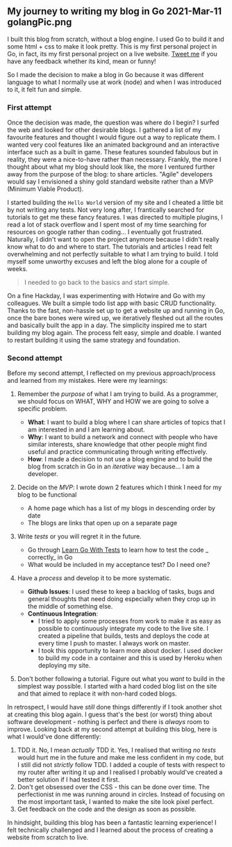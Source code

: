 My journey to writing my blog in Go 
2021-Mar-11
golangPic.png
-----

I built this blog from scratch, without a blog engine. I used Go to build it and some html + css to make it look pretty.
This is my first personal project in Go, in fact, its my first personal project on a live
website. [Tweet me](https://twitter.com/DattaniRiya) if you have any feedback whether its kind, mean or funny!

So I made the decision to make a blog in Go because it was different language to what I normally use at work (node) and
when I was introduced to it, it felt fun and simple.

### First attempt

Once the decision was made, the question was where do I begin? I surfed the web and looked for other desirable blogs. I
gathered a list of my favourite features and thought I would figure out a way to replicate them. I wanted very cool
features like an animated background and an interactive interface such as a built in game. These features sounded
fabulous but in reality, they were a nice-to-have rather than necessary. Frankly, the more I thought about what my blog
should look like, the more I ventured further away from the purpose of the blog: to share articles. "Agile" developers
would say I envisioned a shiny gold standard website rather than a MVP (Minimum Viable Product).

I started building the `Hello World` version of my site and I cheated a little bit by not writing any tests. Not very
long after, I frantically searched for tutorials to get me these fancy features. I was directed to multiple plugins, I
read a lot of stack overflow and I spent most of my time searching for resources on google rather than coding... I
eventually got frustrated. Naturally, I didn't want to open the project anymore because I didn't really know what to do
and where to start. The tutorials and articles I read felt overwhelming and not perfectly suitable to what I am trying
to build. I told myself some unworthy excuses and left the blog alone for a couple of weeks.

> I needed to go back to the basics and start simple.

On a fine Hackday, I was experimenting with Hotwire and Go with my colleagues. We built a simple todo list app with
basic CRUD functionality. Thanks to the fast, non-hassle set up to get a website up and running in Go, once the bare
bones were wired up, we iteratively fleshed out all the routes and basically built the app in a day. The simplicity
inspired me to start building my blog again. The process felt easy, simple and doable. I wanted to restart building it
using the same strategy and foundation.

### Second attempt

Before my second attempt, I reflected on my previous approach/process and learned from my mistakes. Here were my
learnings:

1. Remember the _purpose_ of what I am trying to build. As a programmer, we should focus on WHAT, WHY and HOW we are
   going to solve a specific problem.
    - **What**: I want to build a blog where I can share articles of topics that I am interested in and I am learning
      about.
    - **Why**: I want to build a network and connect with people who have similar interests, share knowledge that other
      people might find useful and practice communicating through writing effectively.
    - **How**: I made a decision to not use a blog engine and to build the blog from scratch in Go in an _iterative_ way
      because... I am a developer.

2. Decide on the _MVP_: I wrote down 2 features which I think I need for my blog to be functional
    - A home page which has a list of my blogs in descending order by date
    - The blogs are links that open up on a separate page

3. Write _tests_ or you will regret it in the future.
    - Go through [Learn Go With Tests](https://github.com/quii/learn-go-with-tests) to learn how to test the code _
      correctly_ in Go
    - What would be included in my acceptance test? Do I need one?

4. Have a _process_ and develop it to be more systematic.
    - **Github Issues**:  I used these to keep a backlog of tasks, bugs and general thoughts that need doing especially
      when they crop up in the middle of something else.
    - **Continuous Integration**:
        - I tried to apply some processes from work to make it as easy as possible to continuously integrate my code to
          the live site. I created a pipeline that builds, tests and deploys the code at every time I push to master. I
          always work on master.
        - I took this opportunity to learn more about docker. I used docker to build my code in a container and this is
          used by Heroku when deploying my site.

5. Don't bother following a tutorial. Figure out what you _want_ to build in the simplest way possible. I started with a
   hard coded blog list on the site and that aimed to replace it with non-hard coded blogs.

In retrospect, I would have _still_ done things differently if I took another shot at creating this blog again. I guess
that's the best (or worst) thing about software development - nothing is perfect and there is _always_ room to improve.
Looking back at my second attempt at building this blog, here is what I would've done differently:

1. TDD it. No, I mean _actually_ TDD it. Yes, I realised that writing _no tests_ would hurt me in the future and make me
   less confident in my code, but I still did not _strictly_ follow TDD. I added a couple of tests with respect to my
   router after writing it up and I realised I probably would've created a better solution if I had tested it first.
2. Don't get obsessed over the CSS - this can be done over time. The perfectionist in me was running around in circles.
   Instead of focusing on the most important task, I wanted to make the site look pixel perfect.
3. Get feedback on the code and the design as soon as possible.

In hindsight, building this blog has been a fantastic learning experience! I felt technically challenged and I learned
about the process of creating a website from scratch to live. 